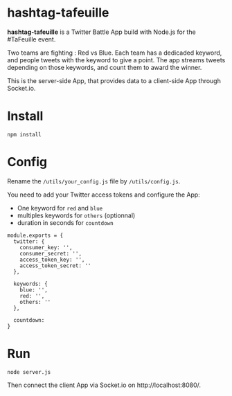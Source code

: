 # hashtag-tafeuille

**hashtag-tafeuille** is a Twitter Battle App build with Node.js for the #TaFeuille event.

Two teams are fighting : Red vs Blue. Each team has a dedicaded keyword, and people tweets with the keyword to give a point.
The app streams tweets depending on those keywords, and count them to award the winner.

This is the server-side App, that provides data to a client-side App through Socket.io.

# Install
```
npm install
```

# Config

Rename the `/utils/your_config.js` file by `/utils/config.js`.

You need to add your Twitter access tokens and configure the App:

- One keyword for `red` and `blue`
- multiples keywords for `others` (optionnal)
- duration in seconds for `countdown`

```
module.exports = {
  twitter: {
    consumer_key: '',
    consumer_secret: '',
    access_token_key: '',
    access_token_secret: ''
  },

  keywords: {
    blue: '',
    red: '',
    others: ''
  },

  countdown:
}

```

# Run
```
node server.js
```
Then connect the client App via Socket.io on http://localhost:8080/.
